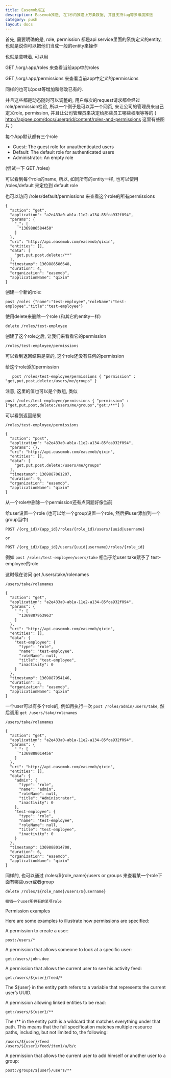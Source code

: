 ```yaml
---
title: Easemob推送
description: Easemob推送, 在1秒内推送上万条数据, 并且支持tag等多维度推送
category: push
layout: docs
---
```

首先, 需要明确的是, role, permission 都是api service里面的系统定义的entity, 也就是说你可以把他们当成一般的entity来操作

也就是意味着, 可以用

GET /:org/:app/roles 来查看当前app中的roles

GET /:org/:app/permissions 来查看当前app中定义的permissions

同样的也可以post等增加和修改已有的.

并且这些都是动态随时可以调整的, 用户每次的request请求都会经过role/permission检验, 所以一个例子是可以弄一个网页, 来让公司的管理员来自己定义role, permission, 并且让公司管理员来决定给那些员工哪些权限等等的 ( http://apigee.com/docs/usergrid/content/roles-and-permissions 这里有些图片 )


每个App默认都有三个role

* Guest: The guest role for unauthenticated users
* Default: The default role for authenticated users
* Administrator: An empty role  

(尝试一下 GET /roles)

可以看到每个role的name, 所以, 如同所有的entity一样, 也可以使用 /roles/default 来定位到 default role

也可以访问 /roles/default/permissions 来查看这个role的所有permissions

    {
      "action": "get",
      "application": "a2e433a0-ab1a-11e2-a134-85fca932f094",
      "params": {
        "_": [
          "1369886584450"
        ]
      },
      "uri": "http://api.easemob.com/easemob/qixin",
      "entities": [],
      "data": [
        "get,put,post,delete:/**"
      ],
      "timestamp": 1369886586648,
      "duration": 4,
      "organization": "easemob",
      "applicationName": "qixin"
    }
     
     
创建一个新的role:

    post /roles {"name":"test-employee","roleName":"test-employee","title":"test-employee"} 
    
使用delete来删除一个role (和其它的entity一样)        

    delete /roles/test-employee

创建了这个role之后, 让我们来看看它的permission

    /roles/test-employee/permissions
    
可以看到返回结果是空的, 这个role还没有任何的permission    
    
给这个role添加permission

       post /roles/test-employee/permissions { "permission" : "get,put,post,delete:/users/me/groups" }
       
注意, 这里的值也可以是个数组, 类似

    post /roles/test-employee/permissions { "permission" : ["get,put,post,delete:/users/me/groups","get:/**"] }       
       
       
可以看到返回结果 

    /roles/test-employee/permissions
     
    {
      "action": "post",
      "application": "a2e433a0-ab1a-11e2-a134-85fca932f094",
      "params": {},
      "uri": "http://api.easemob.com/easemob/qixin",
      "entities": [],
      "data": [
        "get,put,post,delete:/users/me/groups"
      ],
      "timestamp": 1369887061207,
      "duration": 9,
      "organization": "easemob",
      "applicationName": "qixin"
    }       
    

从一个role中删除一个permission还有点问题好像当前


给user设置一个role (也可以给一个group设置一个role, 然后把user添加到一个group当中)

    POST /{org_id}/{app_id}/roles/{role_id}/users/{uuid|username}
    
    or
    
    POST /{org_id}/{app_id}/users/{uuid|username}/roles/{role_id}
    
例如  `post /roles/test-employee/users/take` 相当于给user take赋予了 test-employee的role

这时候在访问 get /users/take/rolenames

    /users/take/rolenames
     
    {
      "action": "get",
      "application": "a2e433a0-ab1a-11e2-a134-85fca932f094",
      "params": {
        "_": [
          "1369887953963"
        ]
      },
      "uri": "http://api.easemob.com/easemob/qixin",
      "entities": [],
      "data": {
        "test-employee": {
          "type": "role",
          "name": "test-employee",
          "roleName": null,
          "title": "test-employee",
          "inactivity": 0
        }
      },
      "timestamp": 1369887954146,
      "duration": 3,
      "organization": "easemob",
      "applicationName": "qixin"
    }    

一个user可以有多个role的, 例如再执行一次 `post /roles/admin/users/take`, 然后调用 `get /users/take/rolenames`

    /users/take/rolenames
     
    {
      "action": "get",
      "application": "a2e433a0-ab1a-11e2-a134-85fca932f094",
      "params": {
        "_": [
          "1369888014456"
        ]
      },
      "uri": "http://api.easemob.com/easemob/qixin",
      "entities": [],
      "data": {
        "admin": {
          "type": "role",
          "name": "admin",
          "roleName": null,
          "title": "Administrator",
          "inactivity": 0
        },
        "test-employee": {
          "type": "role",
          "name": "test-employee",
          "roleName": null,
          "title": "test-employee",
          "inactivity": 0
        }
      },
      "timestamp": 1369888014708,
      "duration": 6,
      "organization": "easemob",
      "applicationName": "qixin"
    }
     

同样的, 也可以通过 /roles/${role_name}/users or groups 来查看某一个role下面有哪些user或者group


    delete /roles/${role_name}/users/${username}
    
    撤销一个user所拥有的某项role
    
Permission examples

Here are some examples to illustrate how permissions are specified:

A permission to create a user:

    post:/users/*

A permission that allows someone to look at a specific user:

    get:/users/john.doe

A permission that allows the current user to see his activity feed:

    get:/users/${user}/feed/*

The ${user} in the entity path refers to a variable that represents the current user’s UUID.

A permission allowing linked entities to be read:
    
    get:/users/${user}/**

The /** in the entity path is a wildcard that matches everything under that path. This means that the full specification matches multiple resource paths, including, but not limited to, the following:

    /users/${user}/feed
    /users/${user}/feed/item1/a/b/c

A permission that allows the current user to add himself or another user to a group:
    
    post:/groups/${user}/users/**
    


           
